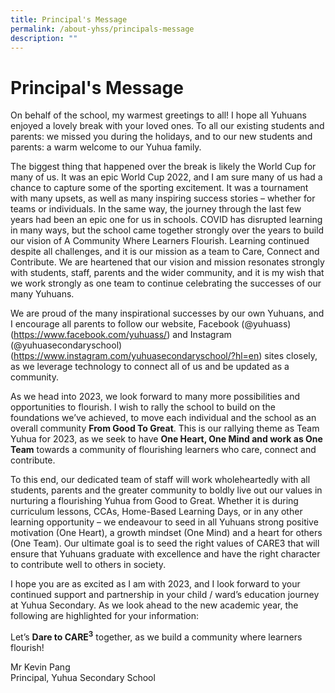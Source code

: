 ```yaml
---
title: Principal's Message
permalink: /about-yhss/principals-message
description: ""
---
```

Principal's Message
===================

On behalf of the school, my warmest greetings to all! I hope all Yuhuans enjoyed a lovely break with your loved ones. To all our existing students and parents: we missed you during the holidays, and to our new students and parents: a warm welcome to our Yuhua family.

The biggest thing that happened over the break is likely the World Cup for many of us. It was an epic World Cup 2022, and I am sure many of us had a chance to capture some of the sporting excitement. It was a tournament with many upsets, as well as many inspiring success stories – whether for teams or individuals.
In the same way, the journey through the last few years had been an epic one for us in schools. COVID has disrupted learning in many ways, but the school came together strongly over the years to build our vision of A Community Where Learners Flourish. Learning continued despite all challenges, and it is our mission as a team to Care, Connect and Contribute. We are heartened that our vision and mission resonates strongly with students, staff, parents and the wider community, and it is my wish that we work strongly as one team to continue celebrating the successes of our many Yuhuans.

We are proud of the many inspirational successes by our own Yuhuans, and I encourage all parents to follow our website, Facebook (@yuhuass) (https://www.facebook.com/yuhuass/) and Instagram (@yuhuasecondaryschool) (https://www.instagram.com/yuhuasecondaryschool/?hl=en) sites closely, as we leverage technology to connect all of us and be updated as a community.

As we head into 2023, we look forward to many more possibilities and opportunities to flourish. I wish to rally the school to build on the foundations we’ve achieved, to move each individual and the school as an overall community <b>From Good To Great</b>. This is our rallying theme as Team Yuhua for 2023, as we seek to have <b>One Heart, One Mind and work as One Team</b> towards a community of flourishing learners who care, connect and contribute.

To this end, our dedicated team of staff will work wholeheartedly with all students, parents and the greater community to boldly live out our values in nurturing a flourishing Yuhua from Good to Great. Whether it is during curriculum lessons, CCAs, Home-Based Learning Days, or in any other learning opportunity – we endeavour to seed in all Yuhuans strong positive motivation (One Heart), a growth mindset (One Mind) and a heart for others (One Team). Our ultimate goal is to seed the right values of CARE3 that will ensure that Yuhuans graduate with excellence and have the right character to contribute well to others in society.

I hope you are as excited as I am with 2023, and I look forward to your continued support and partnership in your child / ward’s education journey at Yuhua Secondary. As we look ahead to the new academic year, the following are highlighted for your information:

Let’s <b>Dare to CARE<sup>3</sup></b> together, as we build a community where learners flourish!

Mr Kevin Pang    
Principal, Yuhua Secondary School
